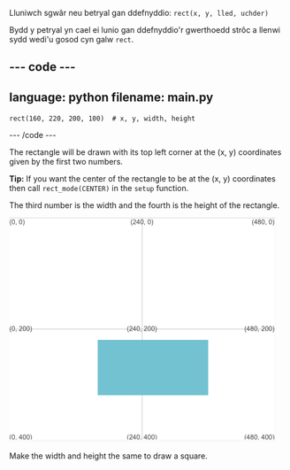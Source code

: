 Lluniwch sgwâr neu betryal gan ddefnyddio: `rect(x, y, lled, uchder)`

Bydd y petryal yn cael ei lunio gan ddefnyddio'r gwerthoedd strôc a llenwi sydd wedi'u gosod cyn galw `rect`.

--- code ---
---
language: python
filename: main.py
---

    rect(160, 220, 200, 100)  # x, y, width, height

--- /code ---

The rectangle will be drawn with its top left corner at the (x, y) coordinates given by the first two numbers.

**Tip:** If you want the center of the rectangle to be at the (x, y) coordinates then call `rect_mode(CENTER)` in the `setup` function.

The third number is the width and the fourth is the height of the rectangle.

![The output area showing a rectangle centred around x 160, y 220 with width 200 and height 100](images/example.png)

Make the width and height the same to draw a square.

